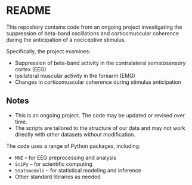 # README

This repository contains code from an ongoing project investigating the suppression of beta-band oscillations and corticomuscular coherence during the anticipation of a nociceptive stimulus.

Specifically, the project examines:
- Suppression of beta-band activity in the contralateral somatosensory cortex (EEG)
- Ipsilateral muscular activity in the forearm (EMG)
- Changes in corticomuscular coherence during stimulus anticipation

## Notes
- This is an ongoing project. The code may be updated or revised over time.
- The scripts are tailored to the structure of our data and may not work directly with other datasets without modification.

The code uses a range of Python packages, including:
- `MNE` – for EEG preprocessing and analysis
- `SciPy` – for scientific computing
- `Statsmodels` – for statistical modeling and inference
- Other standard libraries as needed
